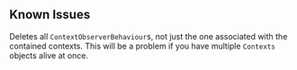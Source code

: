 ﻿## Known Issues

Deletes all `ContextObserverBehaviour`s, not just the one associated with the contained contexts.
This will be a problem if you have multiple `Contexts` objects alive at once.
